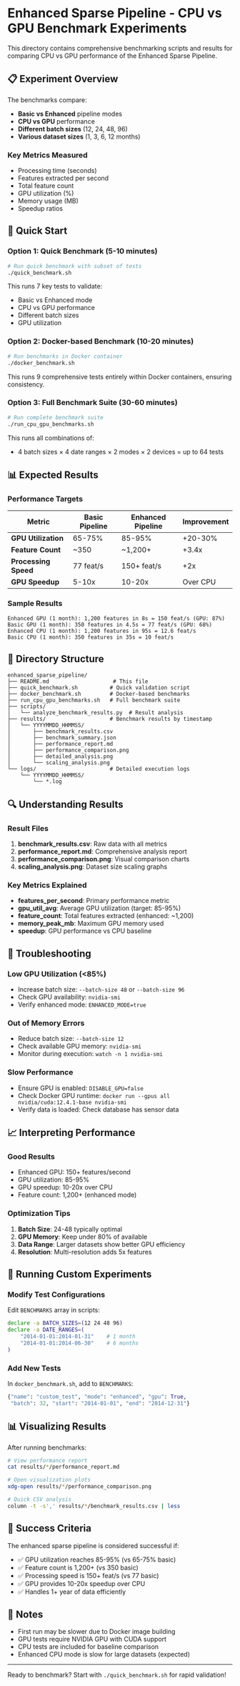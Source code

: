 # Enhanced Sparse Pipeline - CPU vs GPU Benchmark Experiments

This directory contains comprehensive benchmarking scripts and results for comparing CPU vs GPU performance of the Enhanced Sparse Pipeline.

## 📋 Experiment Overview

The benchmarks compare:
- **Basic vs Enhanced** pipeline modes
- **CPU vs GPU** performance
- **Different batch sizes** (12, 24, 48, 96)
- **Various dataset sizes** (1, 3, 6, 12 months)

### Key Metrics Measured
- Processing time (seconds)
- Features extracted per second
- Total feature count
- GPU utilization (%)
- Memory usage (MB)
- Speedup ratios

## 🚀 Quick Start

### Option 1: Quick Benchmark (5-10 minutes)

```bash
# Run quick benchmark with subset of tests
./quick_benchmark.sh
```

This runs 7 key tests to validate:
- Basic vs Enhanced mode
- CPU vs GPU performance
- Different batch sizes
- GPU utilization

### Option 2: Docker-based Benchmark (10-20 minutes)

```bash
# Run benchmarks in Docker container
./docker_benchmark.sh
```

This runs 9 comprehensive tests entirely within Docker containers, ensuring consistency.

### Option 3: Full Benchmark Suite (30-60 minutes)

```bash
# Run complete benchmark suite
./run_cpu_gpu_benchmarks.sh
```

This runs all combinations of:
- 4 batch sizes × 4 date ranges × 2 modes × 2 devices = up to 64 tests

## 📊 Expected Results

### Performance Targets

| Metric | Basic Pipeline | Enhanced Pipeline | Improvement |
|--------|----------------|-------------------|-------------|
| **GPU Utilization** | 65-75% | 85-95% | +20-30% |
| **Feature Count** | ~350 | ~1,200+ | +3.4x |
| **Processing Speed** | 77 feat/s | 150+ feat/s | +2x |
| **GPU Speedup** | 5-10x | 10-20x | Over CPU |

### Sample Results

```
Enhanced GPU (1 month): 1,200 features in 8s = 150 feat/s (GPU: 87%)
Basic GPU (1 month): 350 features in 4.5s = 77 feat/s (GPU: 68%)
Enhanced CPU (1 month): 1,200 features in 95s = 12.6 feat/s
Basic CPU (1 month): 350 features in 35s = 10 feat/s
```

## 📁 Directory Structure

```
enhanced_sparse_pipeline/
├── README.md                    # This file
├── quick_benchmark.sh          # Quick validation script
├── docker_benchmark.sh         # Docker-based benchmarks
├── run_cpu_gpu_benchmarks.sh   # Full benchmark suite
├── scripts/
│   └── analyze_benchmark_results.py  # Result analysis
├── results/                    # Benchmark results by timestamp
│   └── YYYYMMDD_HHMMSS/
│       ├── benchmark_results.csv
│       ├── benchmark_summary.json
│       ├── performance_report.md
│       ├── performance_comparison.png
│       ├── detailed_analysis.png
│       └── scaling_analysis.png
└── logs/                       # Detailed execution logs
    └── YYYYMMDD_HHMMSS/
        └── *.log
```

## 🔍 Understanding Results

### Result Files

1. **benchmark_results.csv**: Raw data with all metrics
2. **performance_report.md**: Comprehensive analysis report
3. **performance_comparison.png**: Visual comparison charts
4. **scaling_analysis.png**: Dataset size scaling graphs

### Key Metrics Explained

- **features_per_second**: Primary performance metric
- **gpu_util_avg**: Average GPU utilization (target: 85-95%)
- **feature_count**: Total features extracted (enhanced: ~1,200)
- **memory_peak_mb**: Maximum GPU memory used
- **speedup**: GPU performance vs CPU baseline

## 🐛 Troubleshooting

### Low GPU Utilization (<85%)
- Increase batch size: `--batch-size 48` or `--batch-size 96`
- Check GPU availability: `nvidia-smi`
- Verify enhanced mode: `ENHANCED_MODE=true`

### Out of Memory Errors
- Reduce batch size: `--batch-size 12`
- Check available GPU memory: `nvidia-smi`
- Monitor during execution: `watch -n 1 nvidia-smi`

### Slow Performance
- Ensure GPU is enabled: `DISABLE_GPU=false`
- Check Docker GPU runtime: `docker run --gpus all nvidia/cuda:12.4.1-base nvidia-smi`
- Verify data is loaded: Check database has sensor data

## 📈 Interpreting Performance

### Good Results
- Enhanced GPU: 150+ features/second
- GPU utilization: 85-95%
- GPU speedup: 10-20x over CPU
- Feature count: 1,200+ (enhanced mode)

### Optimization Tips
1. **Batch Size**: 24-48 typically optimal
2. **GPU Memory**: Keep under 80% of available
3. **Data Range**: Larger datasets show better GPU efficiency
4. **Resolution**: Multi-resolution adds 5x features

## 🔬 Running Custom Experiments

### Modify Test Configurations

Edit `BENCHMARKS` array in scripts:
```bash
declare -a BATCH_SIZES=(12 24 48 96)
declare -a DATE_RANGES=(
    "2014-01-01:2014-01-31"    # 1 month
    "2014-01-01:2014-06-30"    # 6 months
)
```

### Add New Tests

In `docker_benchmark.sh`, add to `BENCHMARKS`:
```python
{"name": "custom_test", "mode": "enhanced", "gpu": True, 
 "batch": 32, "start": "2014-01-01", "end": "2014-12-31"}
```

## 📊 Visualizing Results

After running benchmarks:
```bash
# View performance report
cat results/*/performance_report.md

# Open visualization plots
xdg-open results/*/performance_comparison.png

# Quick CSV analysis
column -t -s',' results/*/benchmark_results.csv | less
```

## 🎯 Success Criteria

The enhanced sparse pipeline is considered successful if:
- ✅ GPU utilization reaches 85-95% (vs 65-75% basic)
- ✅ Feature count is 1,200+ (vs 350 basic)
- ✅ Processing speed is 150+ feat/s (vs 77 basic)
- ✅ GPU provides 10-20x speedup over CPU
- ✅ Handles 1+ year of data efficiently

## 📝 Notes

- First run may be slower due to Docker image building
- GPU tests require NVIDIA GPU with CUDA support
- CPU tests are included for baseline comparison
- Enhanced CPU mode is slow for large datasets (expected)

---

Ready to benchmark? Start with `./quick_benchmark.sh` for rapid validation!